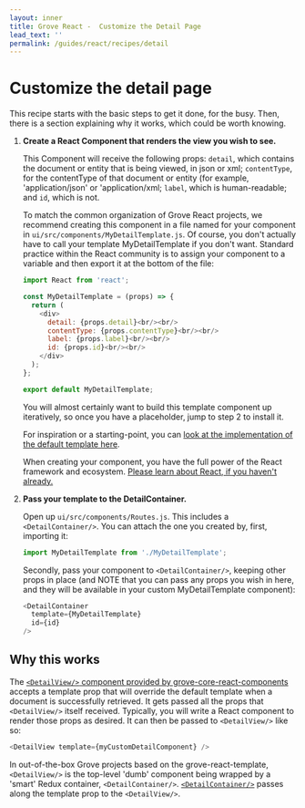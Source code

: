```yaml
---
layout: inner
title: Grove React -  Customize the Detail Page
lead_text: ''
permalink: /guides/react/recipes/detail
---
```


# Customize the detail page

This recipe starts with the basic steps to get it done, for the busy. Then, there is a section explaining why it works, which could be worth knowing.

1. **Create a React Component that renders the view you wish to see.**

    This Component will receive the following props: `detail`, which contains the document or entity that is being viewed, in json or xml; `contentType`, for the contentType of that document or entity (for example, 'application/json' or 'application/xml; `label`, which is human-readable; and `id`, which is not.

    To match the common organization of Grove React projects, we recommend creating this component in a file named for your component in `ui/src/components/MyDetailTemplate.js`. Of course, you don't actually have to call your template MyDetailTemplate if you don't want. Standard practice within the React community is to assign your component to a variable and then export it at the bottom of the file:

    ```javascript
    import React from 'react';

    const MyDetailTemplate = (props) => {
      return (
        <div>
          detail: {props.detail}<br/><br/>
          contentType: {props.contentType}<br/><br/>
          label: {props.label}<br/><br/>
          id: {props.id}<br/><br/>
        </div>
      );
    };

    export default MyDetailTemplate;
    ```

    You will almost certainly want to build this template component up iteratively, so once you have a placeholder, jump to step 2 to install it.

    For inspiration or a starting-point, you can [look at the implementation of the default template here](https://project.marklogic.com/repo/projects/NACW/repos/muir-core-react-components/browse/src/DetailView/DetailView.js#7-29).

    When creating your component, you have the full power of the React framework and ecosystem. [Please learn about React, if you haven't already.](https://reactjs.org/docs/hello-world.html)

2. **Pass your template to the DetailContainer.**

    Open up `ui/src/components/Routes.js`. This includes a `<DetailContainer/>`. You can attach the one you created by, first, importing it:

    ```javascript
    import MyDetailTemplate from './MyDetailTemplate';
    ```

    Secondly, pass your component to `<DetailContainer/>`, keeping other props in place (and NOTE that you can pass any props you wish in here, and they will be available in your custom MyDetailTemplate component):

    ```javascript
    <DetailContainer
      template={MyDetailTemplate}
      id={id}
    />
    ```

## Why this works

The [`<DetailView/>` component provided by grove-core-react-components](https://project.marklogic.com/repo/projects/NACW/repos/muir-core-react-components/browse/src/DetailView/DetailView.js) accepts a template prop that will override the default template when a document is successfully retrieved. It gets passed all the props that `<DetailView/>` itself received. Typically, you will write a React component to render those props as desired. It can then be passed to `<DetailView/>` like so:

```javascript
<DetailView template={myCustomDetailComponent} />
```

In out-of-the-box Grove projects based on the grove-react-template, `<DetailView/>` is the top-level 'dumb' component being wrapped by a 'smart' Redux container, `<DetailContainer/>`. [`<DetailContainer/>`](https://project.marklogic.com/repo/users/pmcelwee/repos/muir-core-react-redux-containers/browse/src/containers/DetailContainer.js) passes along the template prop to the `<DetailView/>`.
